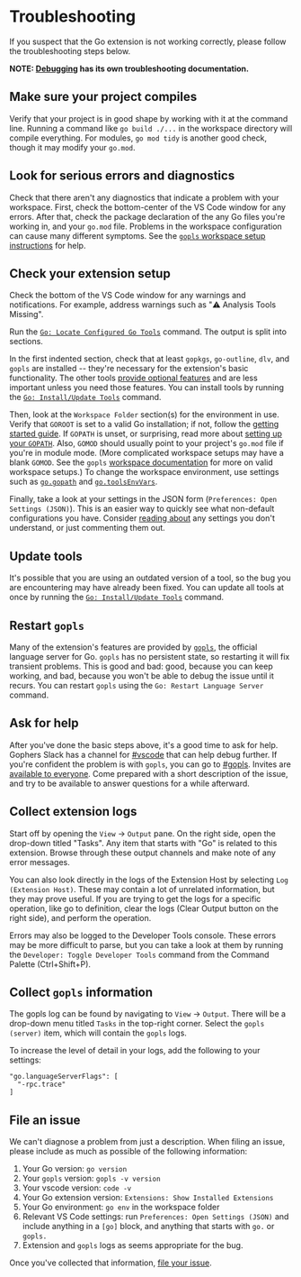 # Troubleshooting

If you suspect that the Go extension is not working correctly, please follow the troubleshooting steps below.

**NOTE: [Debugging](debugging.md#troubleshooting) has its own troubleshooting documentation.**

## Make sure your project compiles

Verify that your project is in good shape by working with it at the command line. Running a command like `go build ./...` in the workspace directory will compile everything. For modules, `go mod tidy` is another good check, though it may modify your `go.mod`.

## Look for serious errors and diagnostics

Check that there aren't any diagnostics that indicate a problem with your workspace. First, check the bottom-center of the VS Code window for any errors. After that, check the package declaration of the any Go files you're working in, and your `go.mod` file. Problems in the workspace configuration can cause many different symptoms. See the [`gopls` workspace setup instructions](https://github.com/golang/tools/blob/master/gopls/doc/workspace.md) for help.

## Check your extension setup

Check the bottom of the VS Code window for any warnings and notifications. For example, address warnings such as "⚠️ Analysis Tools Missing".

Run the [`Go: Locate Configured Go Tools`](commands.md#go-locate-configured-go-tools) command. The output is split into sections.

In the first indented section, check that at least `gopkgs`, `go-outline`, `dlv`, and `gopls` are installed -- they're necessary for the extension's basic functionality. The other tools [provide optional features](tools.md) and are less important unless you need those features. You can install tools by running the [`Go: Install/Update Tools`](commands.md#go-installupdate-tools) command.

Then, look at the `Workspace Folder` section(s) for the environment in use. Verify that `GOROOT` is set to a valid Go installation; if not, follow the [getting started guide](../README.md#install-go). If `GOPATH` is unset, or surprising, read more about [setting up your `GOPATH`](gopath.md#setting-gopath). Also, `GOMOD` should usually point to your project's `go.mod` file if you're in module mode. (More complicated workspace setups may have a blank `GOMOD`. See the `gopls` [workspace documentation](https://github.com/golang/tools/blob/master/gopls/doc/workspace.md) for more on valid workspace setups.) To change the workspace environment, use settings such as [`go.gopath`](settings.md#go.gopath) and [`go.toolsEnvVars`](settings.md#go.toolsEnvVars).

Finally, take a look at your settings in the JSON form (`Preferences: Open Settings (JSON)`). This is an easier way to quickly see what non-default configurations you have. Consider [reading about](settings.md) any settings you don't understand, or just commenting them out.

## Update tools

It's possible that you are using an outdated version of a tool, so the bug you are encountering may have already been fixed. You can update all tools at once by running the [`Go: Install/Update Tools`](commands.md#go-installupdate-tools) command.

## Restart `gopls`

Many of the extension's features are provided by [`gopls`](https://golang.org/s/gopls), the official language server for Go. `gopls` has no persistent state, so restarting it will fix transient problems. This is good and bad: good, because you can keep working, and bad, because you won't be able to debug the issue until it recurs. You can restart `gopls` using the `Go: Restart Language Server` command.

## Ask for help

After you've done the basic steps above, it's a good time to ask for help. Gophers Slack has a channel for [#vscode](https://gophers.slack.com/archives/C2B4L99RS) that can help debug further. If you're confident the problem is with `gopls`, you can go to [#gopls](https://gophers.slack.com/archives/CJZH85XCZ). Invites are [available to everyone](https://invite.slack.golangbridge.org). Come prepared with a short description of the issue, and try to be available to answer questions for a while afterward.

## Collect extension logs

Start off by opening the `View` -> `Output` pane. On the right side, open the drop-down titled "Tasks". Any item that starts with "Go" is related to this extension. Browse through these output channels and make note of any error messages.

You can also look directly in the logs of the Extension Host by selecting `Log (Extension Host)`. These may contain a lot of unrelated information, but they may prove useful. If you are trying to get the logs for a specific operation, like go to definition, clear the logs (Clear Output button on the right side), and perform the operation.

Errors may also be logged to the Developer Tools console. These errors may be more difficult to parse, but you can take a look at them by running the `Developer: Toggle Developer Tools` command from the Command Palette (Ctrl+Shift+P).

## Collect `gopls` information

The gopls log can be found by navigating to `View` -> `Output`. There will be a drop-down menu titled `Tasks` in the top-right corner. Select the `gopls (server)` item, which will contain the `gopls` logs.

To increase the level of detail in your logs, add the following to your settings:

```json5
"go.languageServerFlags": [
  "-rpc.trace"
]
```

## File an issue

We can't diagnose a problem from just a description. When filing an issue, please include as much as possible of the following information:

1. Your Go version: `go version`
1. Your `gopls` version: `gopls -v version`
1. Your vscode version: `code -v`
1. Your Go extension version: `Extensions: Show Installed Extensions`
1. Your Go environment: `go env` in the workspace folder
1. Relevant VS Code settings: run `Preferences: Open Settings (JSON)` and include anything in a `[go]` block, and anything that starts with `go.` or `gopls.`
1. Extension and `gopls` logs as seems appropriate for the bug.

Once you've collected that information, [file your issue](https://github.com/golang/vscode-go/issues/new/choose).